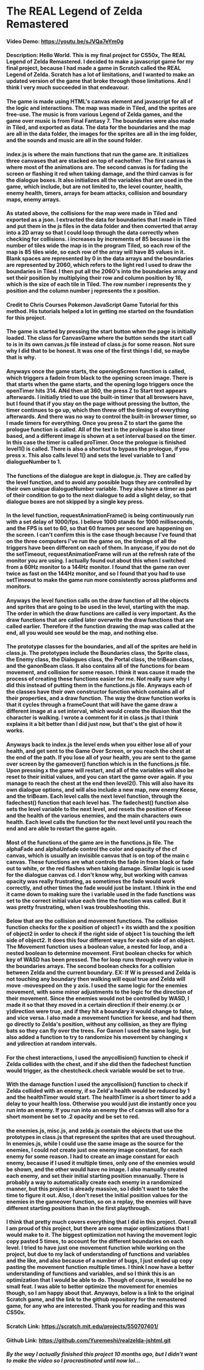 # The REAL Legend of Zelda Remastered
#### Video Demo: https://youtu.be/sJVQa7eYm0g
#### Description: Hello World.  This is my final project for CS50x, The REAL Legend of Zelda Remastered.  I decided to make a javascript game for my final project, because I had made a game in Scratch called the REAL Legend of Zelda.  Scratch has a lot of limitations, and I wanted to make an updated version of the game that broke through those limitations.  And I think I very much succeeded in that endeavour.  

#### The game is made using HTML's canvas element and javascript for all of the logic and interactions.  The map was made in Tiled, and the sprites are free-use.  The music is from various Legend of Zelda games, and the game over music is from Final Fantasy 7.  The boundaries were also made in Tiled, and exported as data.  The data for the boundaries and the map are all in the data folder, the images for the sprites are all in the img folder, and the sounds and music are all in the sound folder.

#### index.js is where the main functions that run the game are.  It initializes three canvases that are stacked on top of eachother.  The first canvas is where most of the animations are.  The second canvas is for fading the screen or flashing it red when taking damage, and the third canvas is for the dialogue boxes.  It also initializes all the variables that are used in the game, which include, but are not limited to, the level counter, health, enemy health, timers, arrays for beam attacks, collision and boundary maps, enemy arrays.

#### As stated above, the collisions for the map were made in Tiled and exported as a json. I extracted the data for boundaries that I made in Tiled and put them in the js files in the data folder and then converted that array into a 2D array so that I could loop through the data correctly when checking for collisions.  i increases by increments of 85 because i is the number of tiles wide the map is in the program Tiled, so each row of the map is 85 tiles wide, so each row of the array will have 85 values in it.  Blank spaces are represented by 0 in the data arrays and the boundaries are represented by 2060, which refers to the light red I used to draw the boundaries in Tiled.  I then put all the 2060's into the boundaries array and set their position by multiplying their row and column position by 16, which is the size of each tile in Tiled.  The row number i represents the y position and the column number j represents the x position.

#### Credit to Chris Courses Pokemon JavaScript Game Tutorial for this method.  His tutorials helped a lot in getting me started on the foundation for this project.

#### The game is started by pressing the start button when the page is initially loaded.  The class for CanvasGame where the button sends the start call to is in its own canvas.js file instead of class.js for some reason.  Not sure why I did that to be honest.  It was one of the first things I did, so maybe that is why.

#### Anyways once the game starts, the openingScreen function is called, which triggers a fadein from black to the opening screen image.  There is that starts when the game starts, and the opening logo triggers once the openTimer hits 314.  ANd then at 360, the press Z to Start text appears afterwards.  I initially tried to use the built-in timer that all browsers have, but I found that if you stay on the page without pressing the button, the timer continues to go up, which then threw off the timing of everything afterwards.  And there was no way to control the built-in browser timer, so I made timers for everything.  Once you press Z to start the game the prologue function is called.  All of the text in the prologue is also timer based, and a different image is shown at a set interval based on the timer.  In this case the timer is called proTimer.  Once the prologue is finished level1() is called.  There is also a shortcut to bypass the prologue, if you press x.  This also calls level 1() and sets the level variable to 1 and dialogueNumber to 1.

#### The functions of the dialogue are kept in dialogue.js.  They are called by the level function, and to avoid any possible bugs they are controlled by their own unique dialogueNumber variable.  They also have a timer as part of their condition to go to the next dialogue to add a slight delay, so that dialogue boxes are not skipped by a single key press.

#### In the level function, requestAnimationFrame() is being continuously run with a set delay of 1000/fps.  I believe 1000 stands for 1000 milliseconds, and the FPS is set to 60, so that 60 frames per second are happening on the screen.  I can't confirm this is the case though because I've found that on the three computers I've run the game on, the timings of all the triggers have been different on each of them.  In anycase, if you do not do the setTimeout, requestAnimationFrame will run at the refresh rate of the monitor you are using.  I actually found out about this when I switched from a 60Hz monitor to a 144Hz monitor.  I found that the game ran over twice as fast on the 144Hz monitor, and so I found that you had to use setTimeout to make the game run more consistently across platforms and monitors.

#### Anyways the level function calls on the draw function of all the objects and sprites that are going to be used in the level, starting with the map.  The order in which the draw functions are called is very important.  As the draw functions that are called later overwrite the draw functions that are called earlier.  Therefore if the function drawing the map was called at the end, all you would see would be the map, and nothing else.

#### The prototype classes for the boundaries, and all of the sprites are held in class.js.  The prototypes include the Boundaries class, the Sprite class, the Enemy class, the Dialogues class, the Portal class, the triBeam class, and the ganonBeam class.  It also contains all of the functions for beam movement, and collision for some reason.  I think it was cause it made the process of creating these functions easier for me.  Not really sure why I did this instead of putting them in the functions.js file.  Anyways each of the classes have their own constructor function which contains all of their properties, and a draw function.  The way the draw function works is that it cycles through a frameCount that will have the game draw a different image at a set interval, which would create the illusion that the character is walking.  I wrote a comment for it in class.js that I think explains it a bit better than I did just now, but that's the gist of how it works.

#### Anyways back to index.js the level ends when you either lose all of your health, and get sent to the Game Over Screen, or you reach the chest at the end of the path.  If you lose all of your health, you are sent to the game over screen by the gameover() function which is in the functions.js file.  Upon pressing x the game will restart, and all of the variables will also be reset to their initial values, and you can start the game over again.  If you manage to reach the chest at the end then level2().  This will also have its own dialogue options, and will also include a new map, new enemy Keese, and the triBeam.  Each level calls the next level function, through the fadechest() function that each level has.  The fadechest() function also sets the level variable to the next level, and resets the position of Keese and the health of the various enemies, and the main characters own health.  Each level calls the function for the next level until you reach the end and are able to restart the game again.

#### Most of the functions of the game are in the functions.js file.  The alphaFade and alphaUnfade control the color and opacity of the cf canvas, which is usually an invisible canvas that is on top of the main c canvas.  These functions are what controls the fade in from black or fade out to white, or the red flashes when taking damage.  Similar logic is used for the dialogue canvas cd.  I don't know why, but working with canvas opacity was really frustrating, as sometimes the fade would work correctly, and other times the fade would just be instant.  I think in the end it came down to making sure the i variable used in the fade functions was set to the correct initial value each time the function was called.  But it was pretty frustrating, when I was troubleshooting this.

#### Below that are the collision and movement functions.  The collision function checks for the x position of object1 + its width and the x position of object2 in order to check if the right side of object 1 is touching the left side of object2.  It does this four different ways for each side of an object.  The Movement function uses a boolean value, a nested for loop, and a nested boolean to determine movement.  First boolean checks for which key of WASD has been pressed.  The for loop runs through every value in the boundaries arrays.  The second boolean checks for a collision between Zelda and the current boundary.  EX: If W is pressed and Zelda is not touching any boundary then walking will equal true and Zelda will move -movespeed on the y axis.  I used the same logic for the enemies movement, with some minor adjustments to the logic for the direction of their movement.  Since the enemies would not be controlled by WASD, I made it so that they moved in a certain direction if their enemy.(x or y)direction were true, and if they hit a boundary it would change to false, and vice versa.  I also made a movement function for keese, and had them go directly to Zelda's position, without any collision, as they are flying bats so they can fly over the trees.  For Ganon I used the same logic, but also added a function to try to randomize his movement by changing x and ydirection at random intervals.

#### For the chest interactions, I used the anycollision() function to check if Zelda collides with the chest, and if she did then the fadechest function would trigger, as the chestcheck.check variable would be set to true.

#### With the damage function I used the anycollision() function to check if Zelda collided with an enemy, if so Zeld'a health would be reduced by 1 and the healthTimer would start.  The healthTimer is a short timer to add a delay to your health loss.  Otherwise you would just die instantly once you run into an enemy.  If you run into an enemy the cf canvas will also for a short moment be set to .2 opacity and be set to red.

#### the enemies.js, misc.js, and zelda.js contain the objects that use the prototypes in class.js that represent the sprites that are used throughout.  In enemies.js, while I could use the same image as the source for the enemies, I could not create just one enemy image constant, for each enemy for some reason.  I had to create an image constant for each enemy, because if I used it multiple times, only one of the enemies would be shown, and the other would have no image.  I also manually created each enemy, and set their initial starting position mnanually.  There is probably a way to automatically create each enemy in a randomized manner, but this project is already massive, so I didn't want to take the time to figure it out.  Also, I don't reset the initial position values for the enemies in the gameover function, so on a replay, the enemies will have different starting positions than in the first playthrough.

#### I think that pretty much covers everything that I did in this project.  Overall I am proud of this project, but there are some major optimizations that I would make to it.  The biggest optimization not having the movement logic copy pasted 5 times, to account for the different boundaries on each level.  I tried to have just one movement function while working on the project, but due to my lack of understanding of functions and variables and the like, and also because of a number of bugs, I just ended up copy pasting the movement function multiple times.  I think I now have a better understanding of functions and variables, and so I think this is an optimization that I would be able to do.  Though of course, it would be no small feat.  I was able to better optimize the movement for enemies though, so I am happy about that.  Anyways, below is a link to the original Scratch game, and the link to the github repository for the remastered game, for any who are interested.  Thank you for reading and this was CS50x.


#### Scratch Link: https://scratch.mit.edu/projects/550707401/
#### Github Link: https://github.com/Yuremeshi/realzelda-jshtml.git



##### By the way I actually finished this project 10 months ago, but I didn't want to make the video so I procrastinated until now lol...
